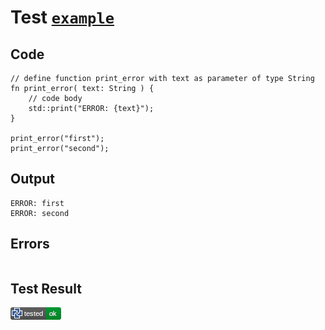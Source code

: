 # Test [`example`](/doc/structure/functions.md#L14)

## Code

```µcad
// define function print_error with text as parameter of type String
fn print_error( text: String ) {
    // code body
    std::print("ERROR: {text}");
}

print_error("first");
print_error("second");

```

## Output

```,plain
ERROR: first
ERROR: second
```

## Errors

```,plain
```

## Test Result

![OK](/doc/structure/.test/example.png)
